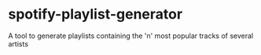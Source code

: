 # spotify-playlist-generator
A tool to generate playlists containing the 'n' most popular tracks of several artists
